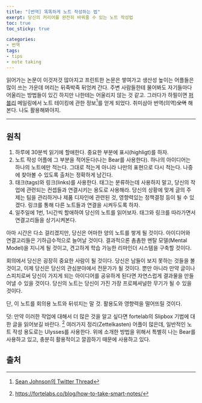 ```yaml
---
title: "[번역] 똑똑하게 노트 작성하는 법"
exerpt: 당신의 커리어를 완전히 바꿔줄 수 있는 노트 작성법
toc: true
toc_sticky: true

categories:
- 번역
tags:
- tips
- note taking
---
```


읽어가는 논문이 이것저것 많아지고 프린트한 논문은 쌓여가고 생산성 높이는 어플들은 많이 쓰는 가운데 머리는 뒤죽박죽 뒤엉켜 간다. 주변 사람들한테 물어봐도 자기들마다 어울리는 방법들이 있긴 하지만 나한테는 어울리지 않는 것 같고. 그러다가 하필이면 [퍼블리](https://publy.co/) 메일링에서 노트 테이킹에 관한 정보[^1]를 얻게 되었다. 취미삼아 번역(의역)~~오역~~ 해본다. 나도 활용해봐야지.

---

## 원칙

1. 하루에 30분씩 읽기에 할애한다. 중요한 부분에 표시(highligt)를 하자.
2. 노트 작성 어플에 그 부분을 적어둔다(나는 Bear를 사용한다). 
   하나의 아이디어는 하나의 노트에만 적는다. 그대로 적는게 아니라 나만의 표현으로 다시 적는다. 나중에 찾아볼 수 있도록 출처는 정확하게 남긴다.
3. 태크(tags)와 링크(links)를 사용한다.
   태그는 분류하는데 사용하지 말고, 당신의 작업에 관련되는 컨셉들과 연결시키는 용도로 사용해라.
   당신의 상황에 맞게 글의 주제는 팀을 관리하거나 제품 디자인에 관련된 것, 영향력있는 정책결정 등이 될 수 있겠다. 링크를 통해 다른 노트들과 연결을 시켜두도록 하자.
4. 일주일에 1번, 1시간씩 할애하여 당신의 노트를 읽어보자.
   태그와 링크를 따라가면서 연결고리들을 상기시켜본다.



아마 시간은 다소 걸리겠지만, 당신은 어마한 양의 노트를 쌓게 될 것이다. 아이디어와 연결고리들은 기하급수적으로 늘어날 것이다. 결과적으론 촘촘한 멘탈 모델(Mental Model)을 지니게 될 것이고, 견고하게 학습 가능한 리마인더 시스템을 구축할 것이다. 

회의에서 당신은 굉장히 중요한 사람이 될 것이다. 당신은 남들이 보지 못하는 것들을 볼 것이고, 이제 당신은 당신의 관심분야에서 전문가가 될 것이다. 뿐만 아니라 만약 글이나 스피치로써 당신이 가지게 되는 아이디어를 공유하게 된다면 자연스럽게 결과물을 만들어낼 수 있을 것이다. 당신의 노트는 당신이 가진 가장 프로페셔널한 무기가 될 수 있을 것이다.

단, 이 노트를 회의용 노트와 뒤섞지는 말 것. 활용도와 영향력을 떨어뜨릴 것이다.

덧: 만약 이러한 작업에 대해서 더 많은 것을 알고 싶다면 fortelab의 Slipbox 기법에 대한 글을 읽어보길 바란다. [^2] 여러가지 정리(Zettelkasten) 어플이 많은데, 일반적인 노트 작성 용도로는 Ulysses를 사용한다. 위에 소개한 방법을 위해서 특별히 나는 Bear를 사용하고 있고, 충분히 활용적이고 깔끔하기 때문에 사용하고 있다. 



## 출처

[^1]: [Sean Johnson의 Twitter Thread](https://twitter.com/intentionally/status/1234918066649272325)
[^2]: https://fortelabs.co/blog/how-to-take-smart-notes/

















